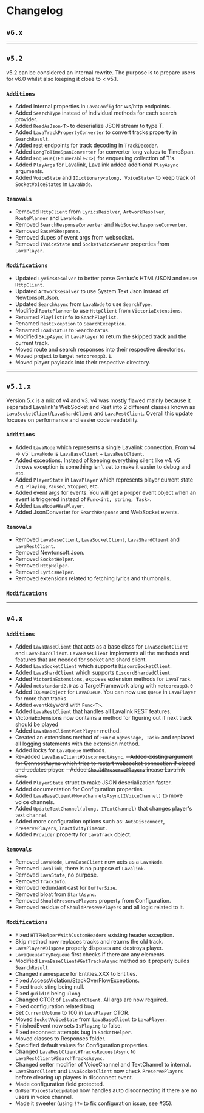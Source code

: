 # Changelog

## `v6.x`

---

## `v5.2`
v5.2 can be considered an internal rewrite. The purpose is to prepare users for v6.0 whilst also keeping it close to < v5.1.

### `Additions`
- Added internal properties in `LavaConfig` for ws/http endpoints.
- Added `SearchType` instead of individual methods for each search provider.
- Added `ReadAsJson<T>` to deserialize JSON stream to type T.
- Added `LavaTrackPropertyConverter` to convert tracks property in `SearchResult`.
- Added rest endpoints for track decoding in `TrackDecoder`.
- Added `LongToTimeSpanConverter` for converter long values to TimeSpan.
- Added `Enqueue(IEnumerable<T>)` for enqueuing collection of T's.
- Added `PlayArgs` for Lavalink, Lavalink added additional `PlayAsync` arguments.
- Added `VoiceState` and `IDictionary<ulong, VoiceState>` to keep track of `SocketVoiceStates` in `LavaNode`.


### `Removals`
- Removed `HttpClient` from `LyricsResolver`, `ArtworkResolver`, `RoutePlanner` and `LavaNode`.
- Removed `SearchResponseConverter` and `WebSocketResponseConverter`.
- Removed `BaseWSResponse`.
- Removed dupes of event args from websocket.
- Removed `IVoiceState` and `SocketVoiceServer` properties from `LavaPlayer`.

### `Modifications`
- Updated `LyricsResolver` to better parse Genius's HTML/JSON and reuse `HttpClient`.
- Updated `ArtworkResolver` to use System.Text.Json instead of Newtonsoft.Json.
- Updated `SearchAsync` from `LavaNode` to use `SearchType`.
- Modified `RoutePlanner` to use `HttpClient` from `VictoriaExtensions`.
- Renamed `PlaylistInfo` to `SeachPlaylist`.
- Renamed `RestException` to `SearchException`.
- Renamed `LoadStatus` to `SearchStatus`.
- Modified `SkipAsync` in `LavaPlayer` to return the skipped track and the current track.
- Moved route and search responses into their respective directories.
- Moved project to target `netcoreapp3.1`.
- Moved player payloads into their respective directory.

---

## `v5.1.x`
Version 5.x is a mix of v4 and v3. v4 was mostly flawed mainly because it separated Lavalink's WebSocket and Rest into 2 different classes known as `LavaSocketClient`/`LavaShardClient` and `LavaRestClient`. Overall this update focuses on performance and easier code readability.

### `Additions`
- Added `LavaNode` which represents a single Lavalink connection. From v4 -> v5: `LavaNode` is `LavaBaseClient` + `LavaRestClient`.
- Added exceptions. Instead of keeping everything silent like v4. v5 throws exception is something isn't set to make it easier to debug and etc.
- Added `PlayerState` in `LavaPlayer` which represents player current state e.g, `Playing`, `Paused`, `Stopped`, etc.
- Added event args for events. You will get a proper event object when an event is triggered instead of `Func<int, string, Task>`.
- Added `LavaNode#HasPlayer`.
- Added JsonConverter for `SearchResponse` and WebSocket events.

### `Removals`
- Removed `LavaBaseClient`, `LavaSocketClient`, `LavaShardClient` and `LavaRestClient`.
- Removed Newtonsoft.Json.
- Removed `SocketHelper`.
- Removed `HttpHelper`.
- Removed `LyricsHelper`.
- Removed extensions related to fetching lyrics and thumbnails.

### `Modifications`

---

## `v4.x`

### `Additions`
- Added `LavaBaseClient` that acts as a base class for `LavaSocketClient` and `LavaShardClient`. `LavaBaseClient` implements all the methods and features that are needed for socket and shard client.
- Added `LavaSocketClient` which supports `DiscordSocketClient`.
- Added `LavaShardClient` which supports `DiscordShardedClient`.
- Added `VictoriaExtensions`, exposes extension methods for `LavaTrack`.
- Added `netstandard2.0` as a TargetFramework along with `netcoreapp3.0`
- Added `IQueueObject` for `LavaQueue`. You can now use `Queue` in `LavaPlayer` for more than tracks.
- Added `event`keyword with `Func<T>`.
- Added `LavaRestClient` that handles all Lavalink REST features.
- VictoriaExtensions now contains a method for figuring out if next track should be played
- Added `LavaBaseClient#GetPlayer` method.
- Created an extensions method of `Func<LogMessage, Task>` and replaced all logging statements with the extension method.
- Added locks for `LavaQueue` methods.
- Re-added `LavaBaseClient#DisconnectAsync`.
~~- Added existing argument for ConnectAsync which tries to restart websocket connection if closed and updates player.~~
~~- Added `ShouldPreservePlayers` incase Lavalink dies.~~
- Added `PlayerState` struct to make JSON deserialization faster.
- Added documentation for Configuration properties.
- Added `LavaBaseClient#MoveChannelsAsync(IVoiceChannel)` to move voice channels.
- Added `UpdateTextChannel(ulong, ITextChannel)` that changes player's text channel.
- Added more configuration options such as: `AutoDisconnect`, `PreservePlayers`, `InactivityTimeout`.
- Added `Provider` property for `LavaTrack` object.

### `Removals`
- Removed `LavaNode`, `LavaBaseClient` now acts as a `LavaNode`.
- Removed `Lavalink`, there is no purpose of `Lavalink`.
- Removed `LavaState`, no purpose.
- Removed `TrackInfo`.
- Removed redundant cast for `BufferSize`.
- Removed bloat from `StartAsync`.
- Removed `ShouldPreservePlayers` property from Configuration.
- Removed residue of `ShouldPresevePlayers` and all logic related to it.

### `Modifications`
- Fixed `HTTPHelper#WithCustomHeaders` existing header exception.
- Skip method now replaces tracks and returns the old track.
- `LavaPlayer#Dispose` properly disposes and destroys player.
- `LavaQueue#TryDequeue` first checks if there are any elements.
- Modified `LavaBaseClient#GetTracksAsync` method so it properly builds `SearchResult`.
- Changed namespace for Entities.XXX to Entities.
- Fixed AccessViolation/StackOverFlowExceptions.
- Fixed track sting being null.
- Fixed `guildId` being `ulong`.
- Changed CTOR of `LavaRestClient`. All args are now required.
- Fixed configuration related bug
- Set `CurrentVolume` to 100 in `LavaPlayer` CTOR.
- Moved `SocketVoiceState` from `LavaBaseClient` to `LavaPlayer`.
- FinishedEvent now sets `IsPlaying` to false.
- Fixed reconnect attempts bug in `SocketHelper`.
- Moved classes to Responses folder.
- Specified default values for Configuration properties.
- Changed `LavaRestClient#TracksRequestAsync` to `LavaRestClient#SearchTracksAsync`.
- Changed setter modifier of VoiceChannel and TextChannel to internal.
- `LavaShardClient` and `LavaSocketClient` now check `PreservePlayers` before clearing up players in disconnect event.
- Made configuration field protected.
- `OnUserVoiceStateUpdated` now handles auto disconnecting if there are no users in voice channel.
- Made it sweeter (using `??=` to fix configuration issue, see #35).